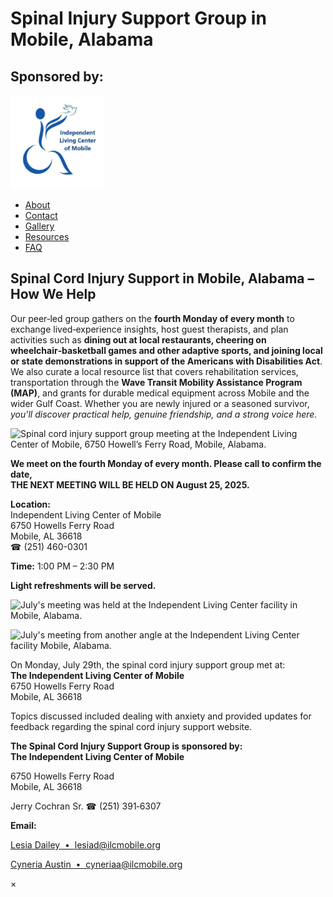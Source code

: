 <div class="container">

# Spinal Injury Support Group in Mobile, Alabama

## Sponsored by:

<div class="logo">

<img src="logo.webp" width="150" height="150"
alt="Independent Living Center of Mobile logo with wheelchair user releasing a dove" />

</div>

- [About](about.html)
- [Contact](contact.html)
- [Gallery](gallery.html)
- [Resources](resources.html)
- [FAQ](faq.html)

<div class="section card-box centered">

## Spinal Cord Injury Support in Mobile, Alabama – How We Help

Our peer‑led group gathers on the **fourth Monday of every month** to
exchange lived‑experience insights, host guest therapists, and plan
activities such as **dining out at local restaurants, cheering on
wheelchair‑basketball games and other adaptive sports, and joining local
or state demonstrations in support of the Americans with Disabilities
Act**. We also curate a local resource list that covers rehabilitation
services, transportation through the **Wave Transit Mobility Assistance
Program (MAP)**, and grants for durable medical equipment across Mobile
and the wider Gulf Coast. Whether you are newly injured or a seasoned
survivor, *you'll discover practical help, genuine friendship, and a
strong voice here.*

<div class="image-card">

![Spinal cord injury support group meeting at the Independent Living
Center of Mobile, 6750 Howell’s Ferry Road, Mobile,
Alabama.](grouppicrev.webp)

</div>

<div class="section card-box centered">

**We meet on the fourth Monday of every month. Please call to confirm
the date,  
THE NEXT MEETING WILL BE HELD ON August 25, 2025.**

**Location:**  
Independent Living Center of Mobile  
6750 Howells Ferry Road  
Mobile, AL 36618  
☎ (251) 460-0301

**Time:** 1:00 PM – 2:30 PM

**Light refreshments will be served.**

</div>

<div class="image-card">

![July's meeting was held at the Independent Living Center facility in
Mobile, Alabama.](ilcscimeeting1.webp)

</div>

<div class="image-card">

![July's meeting from another angle at the Independent Living Center
facility Mobile, Alabama.](ilcscimeeting2.webp)

</div>

<div class="section card-box centered">

On Monday, July 29th, the spinal cord injury support group met at:  
**The Independent Living Center of Mobile**  
6750 Howells Ferry Road  
Mobile, AL 36618

Topics discussed included dealing with anxiety and provided updates for
feedback regarding the spinal cord injury support website.

</div>

**The Spinal Cord Injury Support Group is sponsored by:  
The Independent Living Center of Mobile**

6750 Howells Ferry Road  
Mobile, AL 36618

Jerry Cochran Sr. ☎ (251) 391‑6307

**Email:**

[Lesia Dailey  •  lesiad@ilcmobile.org](mailto:lesiad@ilcmobile.org)

[Cyneria Austin  • 
cyneriaa@ilcmobile.org](mailto:cyneriaa@ilcmobile.org)

<div id="imgModal" class="modal">

<span id="modalClose" class="modal-close">×</span>

</div>

</div>

</div>
